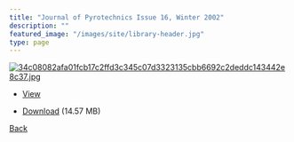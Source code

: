 ```yaml
---
title: "Journal of Pyrotechnics Issue 16, Winter 2002"
description: ""
featured_image: "/images/site/library-header.jpg"
type: page
---
```


<a href="https://drive.google.com/uc?export=view&id=1WRpCpNG_nyzIoIe-jPucLUYrs5hnbEtr" target="_blank">![34c08082afa01fcb17c2ffd3c345c07d3323135cbb6692c2deddc143442e8c37.jpg](https://drive.google.com/uc?export=view&id=1-tLNnGTIRg196aLDsQD5eUSiEUXEe7Mi)</a>
* <a href="https://drive.google.com/uc?export=view&id=1WRpCpNG_nyzIoIe-jPucLUYrs5hnbEtr" target="_blank">View</a>

* [Download](https://drive.google.com/uc?export=download&id=1WRpCpNG_nyzIoIe-jPucLUYrs5hnbEtr) (14.57 MB)

[Back](/library/)
